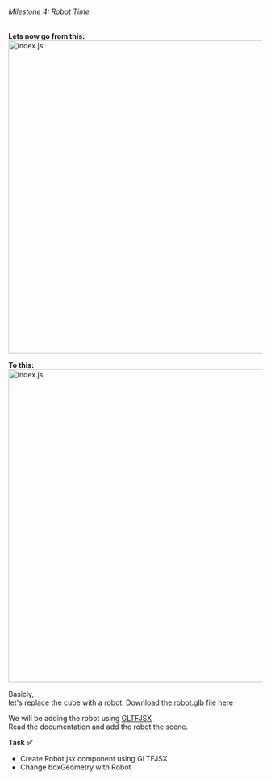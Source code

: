 ###### Milestone 4: Robot Time

**Lets now go from this:**
<img src="/robot-landing/image14.png" alt="index.js" width="860" height="620">


**To this:**
<img src="/robot-landing/image3.png" alt="index.js" width="860" height="620">

Basicly,  
let's replace the cube with a robot. <a href="https://www.dropbox.com/scl/fi/p0j6mcexh1nknunlu5cni/robot-transformed.glb?rlkey=v9a0unzy0gl3k12e3w6n4ep1e&st=zdi4f6p8&dl=0" style="text-decoration: underline;" target="_blank" rel="noopener noreferrer">Download the robot.glb file here</a>

We will be adding the robot using <a href="https://github.com/pmndrs/gltfjsx" style="text-decoration: underline;" target="_blank" rel="noopener noreferrer">GLTFJSX</a>  
Read the documentation and add the robot the scene.



**Task ✅**
- Create Robot.jsx component using GLTFJSX
- Change boxGeometry with Robot
